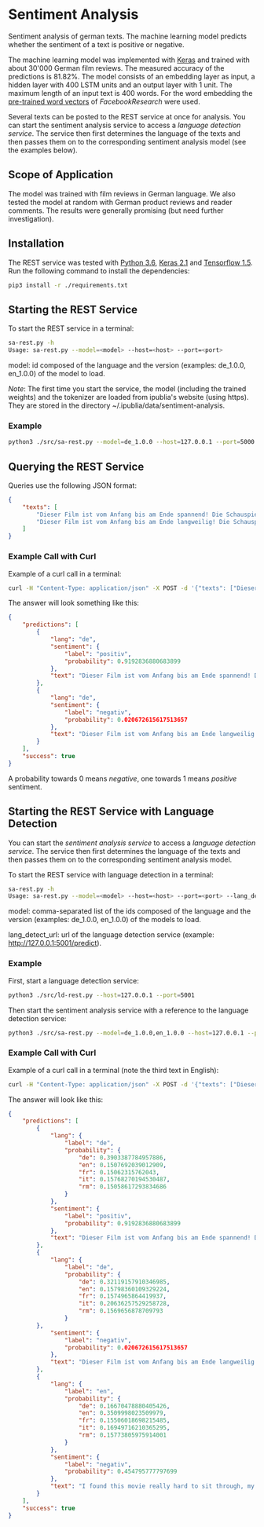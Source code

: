 # Sentiment Analysis

Sentiment analysis of german texts. The machine learning model predicts whether the sentiment of a text is positive or negative.

The machine learning model was implemented with [Keras](https://keras.io) and trained with about 30'000 German film reviews. The measured accuracy of the predictions is 81.82%. The model consists of an embedding layer as input, a hidden layer with 400 LSTM units and an output layer with 1 unit. The maximum length of an input text is 400 words. For the word embedding the [pre-trained word vectors](https://github.com/facebookresearch/fastText/blob/master/pretrained-vectors.md) of *FacebookResearch* were used.

Several texts can be posted to the REST service at once for analysis. You can start the sentiment analysis service to access a *language detection service*. The service then first determines the language of the texts and then passes them on to the corresponding sentiment analysis model  (see the examples below).

## Scope of Application

The model was trained with film reviews in German language. We also tested the model at random with German product reviews and reader comments. The results were generally promising (but need further investigation).

## Installation

The REST service was tested with [Python 3.6](https://www.python.org), [Keras 2.1](https://keras.io) and [Tensorflow 1.5](https://tensorflow.org). Run the following command to install the dependencies:

```bash
pip3 install -r ./requirements.txt
```

## Starting the REST Service

To start the REST service in a terminal:

```bash
sa-rest.py -h
Usage: sa-rest.py --model=<model> --host=<host> --port=<port>
```

model: id composed of the language and the version (examples: de_1.0.0, en_1.0.0) of the model to load.

_Note_: The first time you start the service, the model (including the trained weights) and the tokenizer are loaded from ipublia's website (using https). They are stored in the directory ~/.ipublia/data/sentiment-analysis.

### Example

```bash
python3 ./src/sa-rest.py --model=de_1.0.0 --host=127.0.0.1 --port=5000
```

## Querying the REST Service

Queries use the following JSON format:

```json
{
    "texts": [
        "Dieser Film ist vom Anfang bis am Ende spannend! Die Schauspieler sind wirklich gut!",
        "Dieser Film ist vom Anfang bis am Ende langweilig! Die Schauspieler sind mässig bis schlecht!"
    ]
}
```

### Example Call with Curl

Example of a curl call in a terminal:

```bash
curl -H "Content-Type: application/json" -X POST -d '{"texts": ["Dieser Film ist vom Anfang bis am Ende spannend! Die Schauspieler sind wirklich gut!","Dieser Film ist vom Anfang bis am Ende langweilig! Die Schauspieler sind mässig bis schlecht!"]}' http://127.0.0.1:5000/predict
```

The answer will look something like this:

```json
{
    "predictions": [
        {
            "lang": "de",
            "sentiment": {
                "label": "positiv",
                "probability": 0.9192836880683899
            },
            "text": "Dieser Film ist vom Anfang bis am Ende spannend! Die Schauspieler sind wirklich gut!"
        },
        {
            "lang": "de",
            "sentiment": {
                "label": "negativ",
                "probability": 0.020672615617513657
            },
            "text": "Dieser Film ist vom Anfang bis am Ende langweilig! Die Schauspieler sind mässig bis schlecht!"
        }
    ],
    "success": true
}
```

A probability towards 0 means *negative*, one towards 1 means *positive* sentiment.

## Starting the REST Service with Language Detection

You can start the *sentiment analysis service* to access a *language detection service*. The service then first determines the language of the texts and then passes them on to the corresponding sentiment analysis model.

To start the REST service with language detection in a terminal:

```bash
sa-rest.py -h
Usage: sa-rest.py --model=<model> --host=<host> --port=<port> --lang_detect_url=<url>
```

model: comma-separated list of the ids composed of the language and the version (examples: de_1.0.0, en_1.0.0) of the models to load.

lang_detect_url: url of the language detection service (example: http://127.0.0.1:5001/predict).


### Example

First, start a language detection service:

```bash
python3 ./src/ld-rest.py --host=127.0.0.1 --port=5001
```

Then start the sentiment analysis service with a reference to the language detection service:

```bash
python3 ./src/sa-rest.py --model=de_1.0.0,en_1.0.0 --host=127.0.0.1 --port=5000 --lang_detect_url=http://127.0.0.1:5001/predict
```

### Example Call with Curl

Example of a curl call in a terminal (note the third text in English):

```bash
curl -H "Content-Type: application/json" -X POST -d '{"texts": ["Dieser Film ist vom Anfang bis am Ende spannend! Die Schauspieler sind wirklich gut!","Dieser Film ist vom Anfang bis am Ende langweilig! Die Schauspieler sind mässig bis schlecht!","I found this movie really hard to sit through, my attention kept wandering off the tv."]}' http://127.0.0.1:5000/predict
```

The answer will look like this:

```json
{
    "predictions": [
        {
            "lang": {
                "label": "de",
                "probability": {
                    "de": 0.3903387784957886,
                    "en": 0.1507692039012909,
                    "fr": 0.15062315762043,
                    "it": 0.15768270194530487,
                    "rm": 0.15058617293834686
                }
            },
            "sentiment": {
                "label": "positiv",
                "probability": 0.9192836880683899
            },
            "text": "Dieser Film ist vom Anfang bis am Ende spannend! Die Schauspieler sind wirklich gut!"
        },
        {
            "lang": {
                "label": "de", 
                "probability": {
                    "de": 0.32119157910346985, 
                    "en": 0.15798360109329224, 
                    "fr": 0.1574965864419937, 
                    "it": 0.20636257529258728, 
                    "rm": 0.1569656878709793
                }
        },
            "sentiment": {
                "label": "negativ",
                "probability": 0.020672615617513657
            },
            "text": "Dieser Film ist vom Anfang bis am Ende langweilig! Die Schauspieler sind mässig bis schlecht!"
        },
        {
            "lang": {
                "label": "en",
                "probability": {
                    "de": 0.16670478880405426,
                    "en": 0.3509998023509979,
                    "fr": 0.15506018698215485,
                    "it": 0.16949716210365295,
                    "rm": 0.15773805975914001
                }
            }, 
            "sentiment": {
                "label": "negativ",
                "probability": 0.454795777797699
            }, 
            "text": "I found this movie really hard to sit through, my attention kept wandering off the tv."
        }
    ],
    "success": true
}
```
